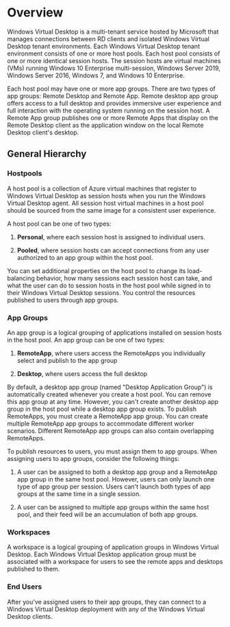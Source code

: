 # Overview 

Windows Virtual Desktop is a multi-tenant service hosted by Microsoft that manages connections between RD clients and isolated Windows Virtual Desktop tenant environments. Each Windows Virtual Desktop tenant environment consists of one or more host pools. Each host pool consists of one or more identical session hosts. The session hosts are virtual machines (VMs) running Windows 10 Enterprise multi-session, Windows Server 2019, Windows Server 2016, Windows 7, and Windows 10 Enterprise. 

 

Each host pool may have one or more app groups. There are two types of app groups: Remote Desktop and Remote App. Remote desktop app group offers access to a full desktop and provides immersive user experience and full interaction with the operating system running on the session host. A Remote App group publishes one or more Remote Apps that display on the Remote Desktop client as the application window on the local Remote Desktop client's desktop. 

## General Hierarchy 

### Hostpools

A host pool is a collection of Azure virtual machines that register to Windows Virtual Desktop as session hosts when you run the Windows Virtual Desktop agent. All session host virtual machines in a host pool should be sourced from the same image for a consistent user experience. 

A host pool can be one of two types: 

1. **Personal**, where each session host is assigned to individual users. 

2. **Pooled**, where session hosts can accept connections from any user authorized to an app group within the host pool. 

You can set additional properties on the host pool to change its load-balancing behavior, how many sessions each session host can take, and what the user can do to session hosts in the host pool while signed in to their Windows Virtual Desktop sessions. You control the resources published to users through app groups. 

### App Groups 

 

An app group is a logical grouping of applications installed on session hosts in the host pool. An app group can be one of two types: 

 

1. **RemoteApp**, where users access the RemoteApps you individually select and publish to the app group 

2. **Desktop**, where users access the full desktop 

By default, a desktop app group (named "Desktop Application Group") is automatically created whenever you create a host pool. You can remove this app group at any time. However, you can't create another desktop app group in the host pool while a desktop app group exists. To publish RemoteApps, you must create a RemoteApp app group. You can create multiple RemoteApp app groups to accommodate different worker scenarios. Different RemoteApp app groups can also contain overlapping RemoteApps. 

 

To publish resources to users, you must assign them to app groups. When assigning users to app groups, consider the following things: 

 

1. A user can be assigned to both a desktop app group and a RemoteApp app group in the same host pool. However, users can only launch one type of app group per session. Users can't launch both types of app groups at the same time in a single session. 

2. A user can be assigned to multiple app groups within the same host pool, and their feed will be an accumulation of both app groups. 

### Workspaces 

A workspace is a logical grouping of application groups in Windows Virtual Desktop. Each Windows Virtual Desktop application group must be associated with a workspace for users to see the remote apps and desktops published to them. 

### End Users 

After you've assigned users to their app groups, they can connect to a Windows Virtual Desktop deployment with any of the Windows Virtual Desktop clients. 

